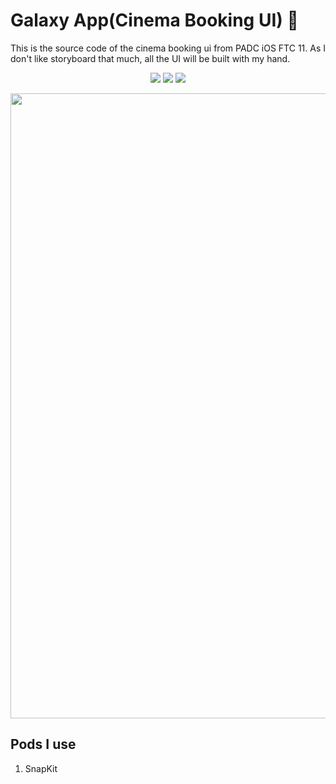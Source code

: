 # Galaxy App(Cinema Booking UI) 🎥
This is the source code of the cinema booking ui from PADC iOS FTC 11. As I don't like storyboard that much, all the UI will be built with my hand.

<p align="center">
    <img src="https://img.shields.io/badge/ios-13.0+-blue.svg" />
    <img src="https://img.shields.io/badge/Swift-5.1-brightgreen.svg" />
    <a href="https://github.com/kyaw-codes/MusicBox/blob/master/LICENSE">
        <img src="https://img.shields.io/badge/license-MIT-brightgreen.svg" />
    </a>
</p>

<div align="center">
	 <img src="https://user-images.githubusercontent.com/59503767/117310782-9d7f3e00-aea9-11eb-9ba5-3392fe0056c5.png" attr="Galaxy App mock-up" height="1000" />
</div>

## Pods I use
1. SnapKit
